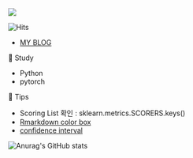 <img src="https://capsule-render.vercel.app/api?type=wave&color=auto&height=200&section=header&text=Hi%20there!&fontSize=90"/>  
 
![Hits](https://hits.seeyoufarm.com/api/count/incr/badge.svg?url=https%3A%2F%2Fgithub.com%2Fpinkocto&count_bg=%23DF00AA&title_bg=%23555555&icon=github.svg&icon_color=%23E7E7E7&title=hits&edge_flat=false)
      
- [MY BLOG](https://pinkocto.github.io/noteda/)    
         
🌻 Study <br>                   
- Python    
- pytorch   

🔅 Tips <br> 
- Scoring List 확인 : sklearn.metrics.SCORERS.keys()   
- [Rmarkdown color box](https://stackoverflow.com/questions/25654845/how-can-i-create-a-text-box-for-a-note-in-markdown) <br>    
- [confidence interval](https://rfriend.tistory.com/114)  

![Anurag's GitHub stats](https://github-readme-stats.vercel.app/api?username=pinkocto&show_icons=true&theme=radical)      
 
  
